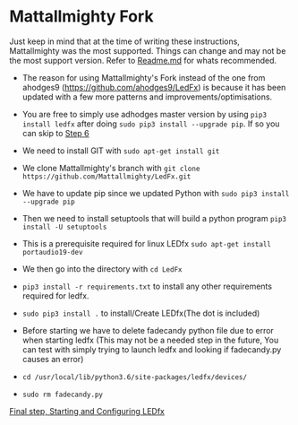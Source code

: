 # Mattallmighty Fork

Just keep in mind that at the time of writing these instructions, Mattallmighty was the most supported. Things can change and may not be the most support version. Refer to [Readme.md](/README.md) for whats recommended.

* The reason for using Mattallmighty's Fork instead of the one from ahodges9 (https://github.com/ahodges9/LedFx) is because it has been updated with a few more patterns and improvements/optimisations. 
* You are free to simply use adhodges master version by using `pip3 install ledfx` after doing `sudo pip3 install --upgrade pip`. If so you can skip to [Step 6](/Starting%20and%20Configuring%20LEDfx.md) 
* We need to install GIT with `sudo apt-get install git`
* We clone Mattallmighty's branch with `git clone https://github.com/Mattallmighty/LedFx.git`

* We have to update pip since we updated Python with `sudo pip3 install --upgrade pip`
* Then we need to install setuptools that will build a python program `pip3 install -U setuptools`
* This is a prerequisite required for linux LEDfx `sudo apt-get install portaudio19-dev`
* We then go into the directory with `cd LedFx`
* `pip3 install -r requirements.txt` to install any other requirements required for ledfx.
* `sudo pip3 install .` to install/Create LEDfx(The dot is included)

* Before starting we have to delete fadecandy python file due to error when starting ledfx (This may not be a needed step in the future, You can test with simply trying to launch ledfx and looking if fadecandy.py causes an error)
* `cd /usr/local/lib/python3.6/site-packages/ledfx/devices/`
* `sudo rm fadecandy.py`

[Final step, Starting and Configuring LEDfx](/Starting%20and%20Configuring%20LEDfx.md)
